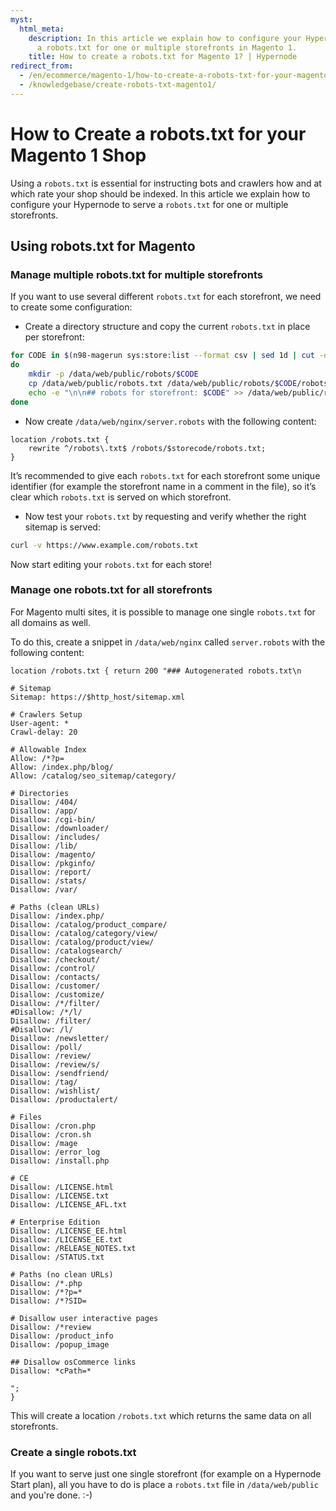 ```yaml
---
myst:
  html_meta:
    description: In this article we explain how to configure your Hypernode to serve
      a robots.txt for one or multiple storefronts in Magento 1.
    title: How to create a robots.txt for Magento 1? | Hypernode
redirect_from:
  - /en/ecommerce/magento-1/how-to-create-a-robots-txt-for-your-magento-1-shop/
  - /knowledgebase/create-robots-txt-magento1/
---
```


<!-- source: https://support.hypernode.com/en/ecommerce/magento-1/how-to-create-a-robots-txt-for-your-magento-1-shop/ -->

# How to Create a robots.txt for your Magento 1 Shop

Using a `robots.txt` is essential for instructing bots and crawlers how and at which rate your shop should be indexed. In this article we explain how to configure your Hypernode to serve a `robots.txt` for one or multiple storefronts.

## Using robots.txt for Magento

### Manage multiple robots.txt for multiple storefronts

If you want to use several different `robots.txt` for each storefront, we need to create some configuration:

- Create a directory structure and copy the current `robots.txt` in place per storefront:

```bash
for CODE in $(n98-magerun sys:store:list --format csv | sed 1d | cut -d "," -f 2 )
do
    mkdir -p /data/web/public/robots/$CODE
    cp /data/web/public/robots.txt /data/web/public/robots/$CODE/robots.txt
    echo -e "\n\n## robots for storefront: $CODE" >> /data/web/public/robots/$CODE/robots.txt
done
```

- Now create `/data/web/nginx/server.robots` with the following content:

```nginx
location /robots.txt {
    rewrite ^/robots\.txt$ /robots/$storecode/robots.txt;
}
```

It’s recommended to give each `robots.txt` for each storefront some unique identifier (for example the storefront name in a comment in the file), so it’s clear which `robots.txt` is served on which storefront.

- Now test your `robots.txt` by requesting and verify whether the right sitemap is served:

```bash
curl -v https://www.example.com/robots.txt
```

Now start editing your `robots.txt` for each store!

### Manage one robots.txt for all storefronts

For Magento multi sites, it is possible to manage one single `robots.txt` for all domains as well.

To do this, create a snippet in `/data/web/nginx` called `server.robots` with the following content:

```nginx
location /robots.txt { return 200 "### Autogenerated robots.txt\n

# Sitemap
Sitemap: https://$http_host/sitemap.xml

# Crawlers Setup
User-agent: *
Crawl-delay: 20

# Allowable Index
Allow: /*?p=
Allow: /index.php/blog/
Allow: /catalog/seo_sitemap/category/

# Directories
Disallow: /404/
Disallow: /app/
Disallow: /cgi-bin/
Disallow: /downloader/
Disallow: /includes/
Disallow: /lib/
Disallow: /magento/
Disallow: /pkginfo/
Disallow: /report/
Disallow: /stats/
Disallow: /var/

# Paths (clean URLs)
Disallow: /index.php/
Disallow: /catalog/product_compare/
Disallow: /catalog/category/view/
Disallow: /catalog/product/view/
Disallow: /catalogsearch/
Disallow: /checkout/
Disallow: /control/
Disallow: /contacts/
Disallow: /customer/
Disallow: /customize/
Disallow: /*/filter/
#Disallow: /*/l/
Disallow: /filter/
#Disallow: /l/
Disallow: /newsletter/
Disallow: /poll/
Disallow: /review/
Disallow: /review/s/
Disallow: /sendfriend/
Disallow: /tag/
Disallow: /wishlist/
Disallow: /productalert/

# Files
Disallow: /cron.php
Disallow: /cron.sh
Disallow: /mage
Disallow: /error_log
Disallow: /install.php

# CE
Disallow: /LICENSE.html
Disallow: /LICENSE.txt
Disallow: /LICENSE_AFL.txt

# Enterprise Edition
Disallow: /LICENSE_EE.html
Disallow: /LICENSE_EE.txt
Disallow: /RELEASE_NOTES.txt
Disallow: /STATUS.txt

# Paths (no clean URLs)
Disallow: /*.php
Disallow: /*?p=*
Disallow: /*?SID=

# Disallow user interactive pages
Disallow: /*review
Disallow: /product_info
Disallow: /popup_image

## Disallow osCommerce links
Disallow: *cPath=*

";
}
```

This will create a location `/robots.txt` which returns the same data on all storefronts.

### Create a single robots.txt

If you want to serve just one single storefront (for example on a Hypernode Start plan), all you have to do is place a `robots.txt` file in `/data/web/public` and you're done. :-)
